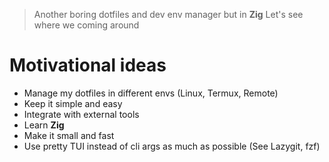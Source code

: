 > Another boring dotfiles and dev env manager but in **Zig**
> Let's see where we coming around

# Motivational ideas

* Manage my dotfiles in different envs (Linux, Termux, Remote)
* Keep it simple and easy
* Integrate with external tools
* Learn **Zig**
* Make it small and fast
* Use pretty TUI instead of cli args as much as possible (See Lazygit, fzf)
